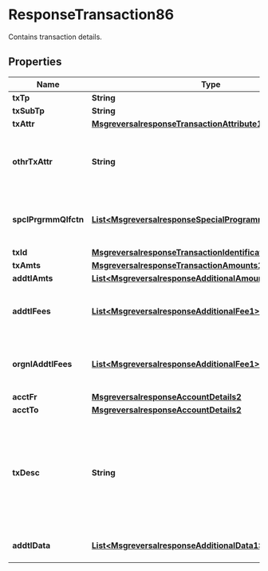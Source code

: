 

# ResponseTransaction86

Contains transaction details.
## Properties

Name | Type | Description | Notes
------------ | ------------- | ------------- | -------------
**txTp** | **String** |  |  [optional]
**txSubTp** | **String** |  |  [optional]
**txAttr** | [**MsgreversalresponseTransactionAttribute1Code**](MsgreversalresponseTransactionAttribute1Code.md) |  |  [optional]
**othrTxAttr** | **String** | Other transaction attribute defined at national or private level. |  [optional]
**spclPrgrmmQlfctn** | [**List&lt;MsgreversalresponseSpecialProgrammeQualification1&gt;**](MsgreversalresponseSpecialProgrammeQualification1.md) | Data to qualify for incentive or other related programmes. |  [optional]
**txId** | [**MsgreversalresponseTransactionIdentification8**](MsgreversalresponseTransactionIdentification8.md) |  |  [optional]
**txAmts** | [**MsgreversalresponseTransactionAmounts1**](MsgreversalresponseTransactionAmounts1.md) |  |  [optional]
**addtlAmts** | [**List&lt;MsgreversalresponseAdditionalAmounts1&gt;**](MsgreversalresponseAdditionalAmounts1.md) |  |  [optional]
**addtlFees** | [**List&lt;MsgreversalresponseAdditionalFee1&gt;**](MsgreversalresponseAdditionalFee1.md) | Fees not included in the transaction amount. |  [optional]
**orgnlAddtlFees** | [**List&lt;MsgreversalresponseAdditionalFee1&gt;**](MsgreversalresponseAdditionalFee1.md) | Fees not included in the original transaction amount. |  [optional]
**acctFr** | [**MsgreversalresponseAccountDetails2**](MsgreversalresponseAccountDetails2.md) |  |  [optional]
**acctTo** | [**MsgreversalresponseAccountDetails2**](MsgreversalresponseAccountDetails2.md) |  |  [optional]
**txDesc** | **String** | Transaction data related to programmes and services, content and format based on bilateral agreements. |  [optional]
**addtlData** | [**List&lt;MsgreversalresponseAdditionalData1&gt;**](MsgreversalresponseAdditionalData1.md) | Contains additional data. |  [optional]




